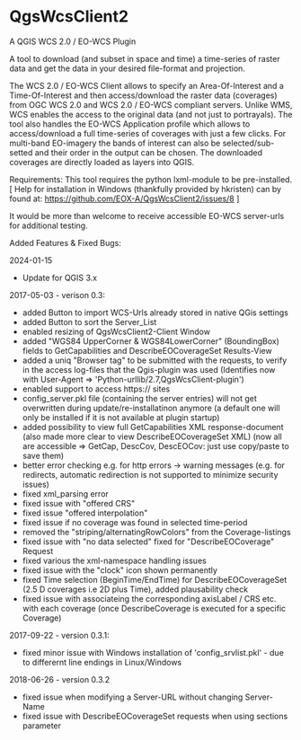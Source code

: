 QgsWcsClient2
=============

A QGIS WCS 2.0 / EO-WCS Plugin

A tool to download (and subset in space and time) a time-series of raster data and get the data in your desired file-format and projection.

The WCS 2.0 / EO-WCS Client allows to specify an Area-Of-Interest and a Time-Of-Interest and then access/download the raster data (coverages) from OGC WCS 2.0 and WCS 2.0 / EO-WCS compliant servers.
Unlike WMS, WCS enables the access to the original data (and not just to portrayals).
The tool also handles the EO-WCS Application profile which allows to access/download a full time-series of coverages with just a few clicks. For multi-band EO-imagery the bands of interest can also be selected/sub-setted and their order in the output can be chosen.
The downloaded coverages are directly loaded as layers into QGIS.

Requirements: This tool requires the python lxml-module to be pre-installed.
[ Help for installation in Windows (thankfully provided by hkristen) can by found at: https://github.com/EOX-A/QgsWcsClient2/issues/8 ]

It would be more than welcome to receive accessible EO-WCS server-urls for additional testing.


Added Features & Fixed Bugs:

2024-01-15
- Update for QGIS 3.x

2017-05-03 - verison 0.3:
- added Button to import WCS-Urls already stored in native QGis settings
- added Button to sort the Server_List
- enabled resizing of QgsWcsClient2-Client Window
- added "WGS84 UpperCorner & WGS84LowerCorner" (BoundingBox) fields to GetCapabilities and DescribeEOCoverageSet Results-View
- added a uniq "Browser tag" to be submitted with the requests, to verify in the access log-files that the Qgis-plugin was used (Identifies now with User-Agent => 'Python-urllib/2.7,QgsWcsClient-plugin')
- enabled support to access https:// sites
- config_server.pkl file (containing the server entries) will not get overwritten during update/re-installatinon anymore (a default one will only be installed if it is not available at plugin startup)
- added possibility to view full GetCapabilities XML response-document (also made more clear to view DescribeEOCoverageSet XML) (now all are accessible => GetCap, DescCov, DescEOCov:  just use copy/paste to save them)
- better error checking e.g. for http errors -> warning messages (e.g. for redirects, automatic redirection is not supported to minimize security issues)
- fixed xml_parsing error
- fixed issue with "offered CRS"
- fixed issue "offered interpolation"
- fixed issue if no coverage was found in selected time-period
- removed the "striping/alternatingRowColors" from the Coverage-listings
- fixed issue with "no data selected" fixed for "DescribeEOCoverage" Request
- fixed various the xml-namespace handling issues
- fixed issue with the "clock" icon shown permanently
- fixed Time selection (BeginTime/EndTime) for DescribeEOCoverageSet (2.5 D coverages i.e 2D plus Time), added plausability check
- fixed issue with associateing the corresponding axisLabel / CRS etc. with each coverage (once DescribeCoverage is executed for a specific Coverage)

2017-09-22 - version 0.3.1:
- fixed minor issue with Windows installation of 'config_srvlist.pkl' - due to differernt line endings in Linux/Windows

2018-06-26 - version 0.3.2
- fixed issue when modifying a Server-URL without changing Server-Name
- fixed issue with DescribeEOCoverageSet requests when using sections parameter
